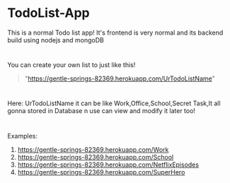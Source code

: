 # TodoList-App
This is a normal Todo list app! It's frontend is very normal and its backend build using nodejs and mongoDB
#
You can create your own list to just like this!
> "https://gentle-springs-82369.herokuapp.com/UrTodoListName"
#
Here: UrTodoListName it can be like Work,Office,School,Secret Task,It all gonna stored in Database n use can view and modify it later too!
#
Examples: 
1. https://gentle-springs-82369.herokuapp.com/Work
2. https://gentle-springs-82369.herokuapp.com/School
3. https://gentle-springs-82369.herokuapp.com/NetflixEpisodes
4. https://gentle-springs-82369.herokuapp.com/SuperHero
#
